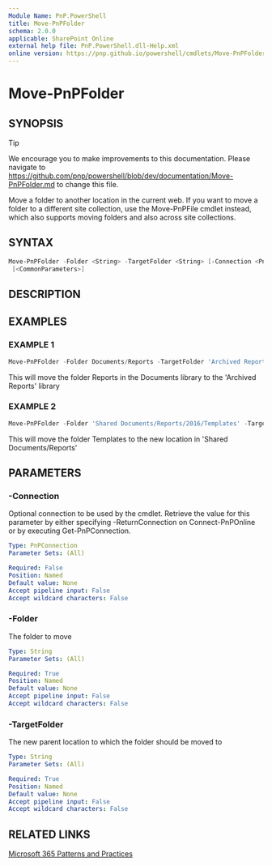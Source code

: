 ```yaml
---
Module Name: PnP.PowerShell
title: Move-PnPFolder
schema: 2.0.0
applicable: SharePoint Online
external help file: PnP.PowerShell.dll-Help.xml
online version: https://pnp.github.io/powershell/cmdlets/Move-PnPFolder.html
---
```

 
# Move-PnPFolder

## SYNOPSIS

> [!TIP]
> We encourage you to make improvements to this documentation. Please navigate to https://github.com/pnp/powershell/blob/dev/documentation/Move-PnPFolder.md to change this file.

Move a folder to another location in the current web. If you want to move a folder to a different site collection, use the Move-PnPFile cmdlet instead, which also supports moving folders and also across site collections.

## SYNTAX

```powershell
Move-PnPFolder -Folder <String> -TargetFolder <String> [-Connection <PnPConnection>]
 [<CommonParameters>]
```

## DESCRIPTION

## EXAMPLES

### EXAMPLE 1
```powershell
Move-PnPFolder -Folder Documents/Reports -TargetFolder 'Archived Reports'
```

This will move the folder Reports in the Documents library to the 'Archived Reports' library

### EXAMPLE 2
```powershell
Move-PnPFolder -Folder 'Shared Documents/Reports/2016/Templates' -TargetFolder 'Shared Documents/Reports'
```

This will move the folder Templates to the new location in 'Shared Documents/Reports'

## PARAMETERS

### -Connection
Optional connection to be used by the cmdlet. Retrieve the value for this parameter by either specifying -ReturnConnection on Connect-PnPOnline or by executing Get-PnPConnection.

```yaml
Type: PnPConnection
Parameter Sets: (All)

Required: False
Position: Named
Default value: None
Accept pipeline input: False
Accept wildcard characters: False
```

### -Folder
The folder to move

```yaml
Type: String
Parameter Sets: (All)

Required: True
Position: Named
Default value: None
Accept pipeline input: False
Accept wildcard characters: False
```

### -TargetFolder
The new parent location to which the folder should be moved to

```yaml
Type: String
Parameter Sets: (All)

Required: True
Position: Named
Default value: None
Accept pipeline input: False
Accept wildcard characters: False
```



## RELATED LINKS

[Microsoft 365 Patterns and Practices](https://aka.ms/m365pnp)

